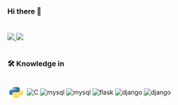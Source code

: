 ### Hi there 👋

#
<a href="https://github.com/BrunoEstrella1707">
   <img height="180em" src="https://github-readme-stats.vercel.app/api?username=BrunoEstrella1707&show_icons=true&theme=dracula&include_all_commits=true&count_private=true"/>
</a>
<a href="https://github.com/BrunoEstrella1707">
   <img height="180em" src="https://github-readme-stats.vercel.app/api/top-langs/?username=BrunoEstrella1707&layout=compact&langs_count=7&theme=dracula"/>
</a>
  
#
### 🛠 Knowledge in
<div style="display: inline_block"><br>
   <img align="center" alt="Python" height="30" width="40" src="https://raw.githubusercontent.com/devicons/devicon/master/icons/python/python-original.svg">
   <img align="center" alt="C" height="30" width="40" src="https://cdn.jsdelivr.net/gh/devicons/devicon/icons/c/c-original.svg">
   <img align="center" alt="mysql" height="30" width="40" src="https://cdn.jsdelivr.net/gh/devicons/devicon/icons/mysql/mysql-original.svg">
   <img align="center" alt="mysql" height="30" width="40" src="https://cdn.jsdelivr.net/gh/devicons/devicon@latest/icons/postgresql/postgresql-original-wordmark.svg">
   <img align="center" alt="flask" height="30" width="40" src="https://cdn.jsdelivr.net/gh/devicons/devicon/icons/flask/flask-original-wordmark.svg"/>
   <img align="center" alt="django" height="30" width="40" src="https://cdn.jsdelivr.net/gh/devicons/devicon@latest/icons/django/django-plain.svg"/>
   <img align="center" alt="django" height="30" width="40" src="https://cdn.jsdelivr.net/gh/devicons/devicon@latest/icons/djangorest/djangorest-line-wordmark.svg"/>
</div>

#

<!--
**BrunoEstrella1707/BrunoEstrella1707** is a ✨ _special_ ✨ repository because its `README.md` (this file) appears on your GitHub profile.

Here are some ideas to get you started:

- 🔭 I’m currently working on ...
- 🌱 I’m currently learning ...
- 👯 I’m looking to collaborate on ...
- 🤔 I’m looking for help with ...
- 💬 Ask me about ...
- 📫 How to reach me: ...
- 😄 Pronouns: ...
- ⚡ Fun fact: ...
-->

